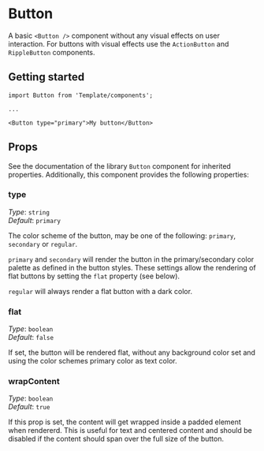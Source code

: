 # Button

A basic `<Button />` component without any visual effects on user interaction. For buttons with visual effects use
the `ActionButton` and `RippleButton` components.

## Getting started

```
import Button from 'Template/components';

...

<Button type="primary">My button</Button>
```

## Props

See the documentation of the library `Button` component for inherited properties. Additionally, this component
provides the following properties:

### type

_Type_: `string`  
_Default_: `primary`

The color scheme of the button, may be one of the following:
`primary`, `secondary` or `regular`.

`primary` and `secondary` will render the button in the primary/secondary color palette as defined in
the button styles. These settings allow the rendering of flat buttons by setting the `flat` property (see below).

`regular` will always render a flat button with a dark color.

### flat

_Type_: `boolean`  
_Default_: `false`

If set, the button will be rendered flat, without any background color set and using the color schemes primary color
as text color.

### wrapContent

_Type_: `boolean`  
_Default_: `true`

If this prop is set, the content will get wrapped inside a padded element when rendererd. This is useful for
text and centered content and should be disabled if the content should span over the full size of the button.
